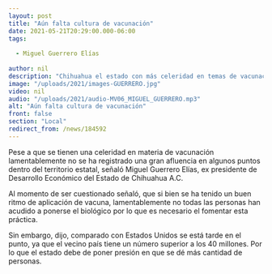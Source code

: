 ```yaml
---
layout: post
title: "Aún falta cultura de vacunación"
date: 2021-05-21T20:29:00.000-06:00
tags:
  
  - Miguel Guerrero Elías
  
author: nil
description: "Chihuahua el estado con más celeridad en temas de vacunación."
image: "/uploads/2021/images-GUERRERO.jpg"
video: nil
audio: "/uploads/2021/audio-MV06_MIGUEL_GUERRERO.mp3"
alt: "Aún falta cultura de vacunación"
front: false
section: "Local"
redirect_from: /news/184592
---
```


Pese a que se tienen una celeridad en materia de vacunación lamentablemente no se ha registrado una gran afluencia en algunos puntos dentro del territorio estatal, señaló Miguel Guerrero Elías, ex presidente de Desarrollo Económico del Estado de Chihuahua A.C.

Al momento de ser cuestionado señaló, que si bien se ha tenido un buen ritmo de aplicación de vacuna, lamentablemente no todas las personas han acudido a ponerse el biológico por lo que es necesario el fomentar esta práctica.

Sin embargo, dijo, comparado con Estados Unidos se está tarde en el punto, ya que el vecino país tiene un número superior a los 40 millones. Por lo que el estado debe de poner presión en que se dé más cantidad de personas.
